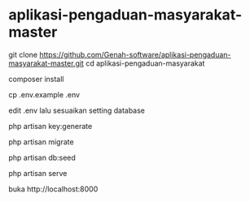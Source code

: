 # aplikasi-pengaduan-masyarakat-master
git clone https://github.com/Genah-software/aplikasi-pengaduan-masyarakat-master.git
cd aplikasi-pengaduan-masyarakat

composer install

cp .env.example .env

edit .env lalu sesuaikan setting database

php artisan key:generate

php artisan migrate

php artisan db:seed

php artisan serve

buka http://localhost:8000

